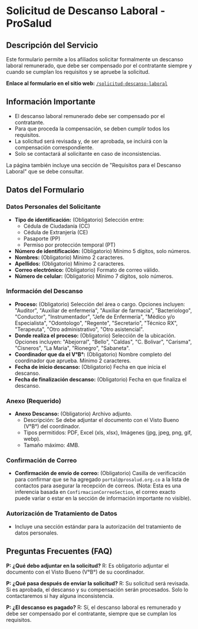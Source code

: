 
# Solicitud de Descanso Laboral - ProSalud

## Descripción del Servicio
Este formulario permite a los afiliados solicitar formalmente un descanso laboral remunerado, que debe ser compensado por el contratante siempre y cuando se cumplan los requisitos y se apruebe la solicitud.

**Enlace al formulario en el sitio web:** [`/solicitud-descanso-laboral`](/solicitud-descanso-laboral)

## Información Importante
- El descanso laboral remunerado debe ser compensado por el contratante.
- Para que proceda la compensación, se deben cumplir todos los requisitos.
- La solicitud será revisada y, de ser aprobada, se incluirá con la compensación correspondiente.
- Solo se contactará al solicitante en caso de inconsistencias.

La página también incluye una sección de "Requisitos para el Descanso Laboral" que se debe consultar.

## Datos del Formulario

### Datos Personales del Solicitante
- **Tipo de identificación:** (Obligatorio) Selección entre:
    - Cédula de Ciudadanía (CC)
    - Cédula de Extranjería (CE)
    - Pasaporte (PP)
    - Permiso por protección temporal (PT)
- **Número de identificación:** (Obligatorio) Mínimo 5 dígitos, solo números.
- **Nombres:** (Obligatorio) Mínimo 2 caracteres.
- **Apellidos:** (Obligatorio) Mínimo 2 caracteres.
- **Correo electrónico:** (Obligatorio) Formato de correo válido.
- **Número de celular:** (Obligatorio) Mínimo 7 dígitos, solo números.

### Información del Descanso
- **Proceso:** (Obligatorio) Selección del área o cargo. Opciones incluyen: "Auditor", "Auxiliar de enfermeria", "Auxiliar de farmacia", "Bacteriologo", "Conductor", "Instrumentador", "Jefe de Enfermería", "Médico y/o Especialista", "Odontologo", "Regente", "Secretario", "Técnico RX", "Terapeuta", "Otro administrativo", "Otro asistencial".
- **Donde realiza el proceso:** (Obligatorio) Selección de la ubicación. Opciones incluyen: "Abejorral", "Bello", "Caldas", "C. Bolivar", "Carisma", "Cisneros", "La Maria", "Rionegro", "Sabaneta".
- **Coordinador que da el V°B°:** (Obligatorio) Nombre completo del coordinador que aprueba. Mínimo 2 caracteres.
- **Fecha de inicio descanso:** (Obligatorio) Fecha en que inicia el descanso.
- **Fecha de finalización descanso:** (Obligatorio) Fecha en que finaliza el descanso.

### Anexo (Requerido)
- **Anexo Descanso:** (Obligatorio) Archivo adjunto.
    - Descripción: Se debe adjuntar el documento con el Visto Bueno (V°B°) del coordinador.
    - Tipos permitidos: PDF, Excel (xls, xlsx), Imágenes (jpg, jpeg, png, gif, webp).
    - Tamaño máximo: 4MB.

### Confirmación de Correo
- **Confirmación de envío de correo:** (Obligatorio) Casilla de verificación para confirmar que se ha agregado `portal@prosalud.org.co` a la lista de contactos para asegurar la recepción de correos. (Nota: Esta es una inferencia basada en `ConfirmacionCorreoSection`, el correo exacto puede variar o estar en la sección de información importante no visible).

### Autorización de Tratamiento de Datos
- Incluye una sección estándar para la autorización del tratamiento de datos personales.

## Preguntas Frecuentes (FAQ)

**P: ¿Qué debo adjuntar en la solicitud?**
R: Es obligatorio adjuntar el documento con el Visto Bueno (V°B°) de su coordinador.

**P: ¿Qué pasa después de enviar la solicitud?**
R: Su solicitud será revisada. Si es aprobada, el descanso y su compensación serán procesados. Solo lo contactaremos si hay alguna inconsistencia.

**P: ¿El descanso es pagado?**
R: Sí, el descanso laboral es remunerado y debe ser compensado por el contratante, siempre que se cumplan los requisitos.

